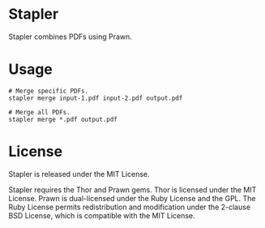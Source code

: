 Stapler
=======

Stapler combines PDFs using Prawn.

Usage
=====
    # Merge specific PDFs. 
    stapler merge input-1.pdf input-2.pdf output.pdf

    # Merge all PDFs.
    stapler merge *.pdf output.pdf
    
License
=======

Stapler is released under the MIT License.

Stapler requires the Thor and Prawn gems. Thor is licensed under the MIT License. Prawn is dual-licensed under the Ruby License and the GPL. The Ruby License permits redistribution and modification under the 2-clause BSD License, which is compatible with the MIT License.